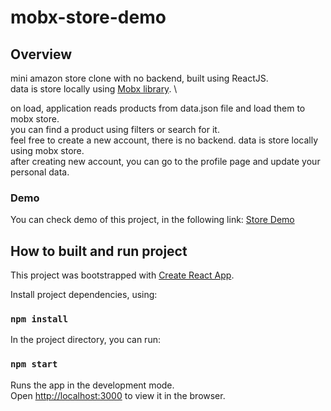 # mobx-store-demo

## Overview

mini amazon store clone with no backend, built using ReactJS. \
data is store locally using [Mobx library](https://mobx.js.org). \

on load, application reads products from data.json file and load them to mobx store.	\
you can find a product using filters or search for it. \
feel free to create a new account, there is no backend. data is store locally using mobx store. \
after creating new account, you can go to the profile page and update your personal data.

### Demo
	
You can check demo of this project, in the following link:
[Store Demo](https://polzbit.github.io/mobx-store-demo/)
	
## How to built and run project
This project was bootstrapped with [Create React App](https://github.com/facebook/create-react-app).

Install project dependencies, using:

### `npm install`

In the project directory, you can run:

### `npm start`

Runs the app in the development mode.\
Open [http://localhost:3000](http://localhost:3000) to view it in the browser.